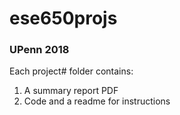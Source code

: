 # ese650projs

### UPenn 2018

Each project# folder contains:
1. A summary report PDF
2. Code and a readme for instructions
